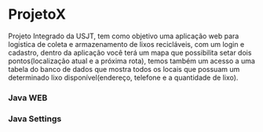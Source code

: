 # ProjetoX
Projeto Integrado da USJT, tem como objetivo uma aplicação web para logistica de coleta e armazenamento de lixos recicláveis, 
com um login e cadastro, dentro da aplicação você terá um mapa que possibilita setar dois pontos(localização atual e a próxima rota),
temos também um acesso a uma tabela do banco de dados que mostra todos os locais que possuam um determinado lixo disponível(endereço, 
telefone e a quantidade de lixo).

### Java WEB


### Java Settings
